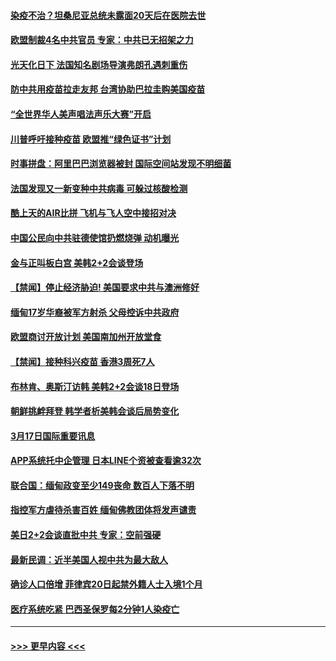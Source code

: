 #### [染疫不治？坦桑尼亚总统未露面20天后在医院去世](../pages/prog202/a103075917.md?t=03181251) 
#### [欧盟制裁4名中共官员 专家：中共已无招架之力](../pages/prog202/a103075907.md?t=03181251) 
#### [光天化日下 法国知名剧场导演弗朗孔遇刺重伤](../pages/prog202/a103075898.md?t=03181251) 
#### [防中共用疫苗拉走友邦 台湾协助巴拉圭购美国疫苗](../pages/prog202/a103075778.md?t=03181251) 
#### [“全世界华人美声唱法声乐大赛”开启](../pages/prog202/a103075820.md?t=03181251) 
#### [川普呼吁接种疫苗 欧盟推“绿色证书”计划](../pages/prog202/a103075810.md?t=03181251) 
#### [时事拼盘：阿里巴巴浏览器被封 国际空间站发现不明细菌](../pages/prog202/a103075814.md?t=03181251) 
#### [法国发现又一新变种中共病毒 可躲过核酸检测](../pages/prog202/a103075763.md?t=03181251) 
#### [酷上天的AIR比拼  飞机与飞人空中接招对决](../pages/prog202/a103075788.md?t=03181251) 
#### [中国公民向中共驻德使馆扔燃烧弹 动机曝光](../pages/prog202/a103075734.md?t=03181251) 
#### [金与正叫板白宫 美韩2+2会谈登场](../pages/prog202/a103075680.md?t=03181251) 
#### [【禁闻】停止经济胁迫!  美国要求中共与澳洲修好](../pages/prog202/a103075637.md?t=03181251) 
#### [缅甸17岁华裔被军方射杀 父母控诉中共政府](../pages/prog202/a103075641.md?t=03181251) 
#### [欧盟商讨开放计划 美国南加州开放堂食](../pages/prog202/a103075633.md?t=03181251) 
#### [【禁闻】接种科兴疫苗 香港3周死7人](../pages/prog202/a103075602.md?t=03181251) 
#### [布林肯、奥斯汀访韩 美韩2+2会谈18日登场](../pages/prog202/a103075581.md?t=03181251) 
#### [朝鲜挑衅拜登 韩学者析美韩会谈后局势变化](../pages/prog202/a103075430.md?t=03181251) 
#### [3月17日国际重要讯息](../pages/prog202/a103075428.md?t=03181251) 
#### [APP系统托中企管理 日本LINE个资被查看逾32次](../pages/prog202/a103075359.md?t=03181251) 
#### [联合国：缅甸政变至少149丧命 数百人下落不明](../pages/prog202/a103075349.md?t=03181251) 
#### [指控军方虐待杀害百姓 缅甸佛教团体将发声谴责](../pages/prog202/a103075343.md?t=03181251) 
#### [美日2+2会谈直批中共 专家：空前强硬](../pages/prog202/a103075327.md?t=03181251) 
#### [最新民调：近半美国人视中共为最大敌人](../pages/prog202/a103075321.md?t=03181251) 
#### [确诊人口倍增 菲律宾20日起禁外籍人士入境1个月](../pages/prog202/a103075202.md?t=03181251) 
#### [医疗系统吃紧 巴西圣保罗每2分钟1人染疫亡](../pages/prog202/a103075183.md?t=03181251) 

----
#### [ >>> 更早内容 <<< ](../indexes/prog202-earlier.md)
